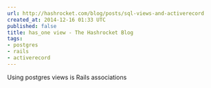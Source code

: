 ```yaml
---
url: http://hashrocket.com/blog/posts/sql-views-and-activerecord
created_at: 2014-12-16 01:33 UTC
published: false
title: has_one view - The Hashrocket Blog
tags:
- postgres
- rails
- activerecord
---
```


Using postgres views is Rails associations
